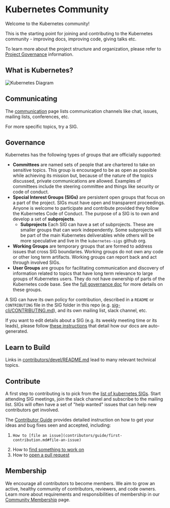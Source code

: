 # Kubernetes Community
Welcome to the Kubernetes community!

This is the starting point for joining and contributing to the Kubernetes community - improving docs, improving code, giving talks etc.

To learn more about the project structure and organization, please refer to [﻿Project Governance](/governance.md) information.

## What is Kubernetes?
![Kubernetes Diagram](https://eraser.imgix.net/workspaces/HxRTzjSmOgPyajTS6E6x/reS6fUv66LcKWYn8yV2OvCPvwSm2/---figure---z-PUp90Dbdp8fMa9F0eJGA.svg?ixlib=js-3.7.0 "Kubernetes Diagram")

## Communicating
The [﻿communication](communication/) page lists communication channels like chat,
issues, mailing lists, conferences, etc.

For more specific topics, try a SIG.

## Governance
Kubernetes has the following types of groups that are officially supported:

- **Committees** are named sets of people that are chartered to take on sensitive topics.
This group is encouraged to be as open as possible while achieving its mission but, because of the nature of the topics discussed, private communications are allowed.
Examples of committees include the steering committee and things like security or code of conduct.
- **Special Interest Groups (SIGs)** are persistent open groups that focus on a part of the project.
SIGs must have open and transparent proceedings.
Anyone is welcome to participate and contribute provided they follow the Kubernetes Code of Conduct.
The purpose of a SIG is to own and develop a set of **subprojects**. 
    - **Subprojects** Each SIG can have a set of subprojects.
These are smaller groups that can work independently.
Some subprojects will be part of the main Kubernetes deliverables while others will be more speculative and live in the `kubernetes-sigs` github org.
- **Working Groups** are temporary groups that are formed to address issues that cross SIG boundaries.
Working groups do not own any code or other long term artifacts.
Working groups can report back and act through involved SIGs.
- **User Groups** are groups for facilitating communication and discovery of information related to
topics that have long term relevance to large groups of Kubernetes users.
They do not have ownership of parts of the Kubernetes code base.
See the [﻿full governance doc](governance.md) for more details on these groups.

A SIG can have its own policy for contribution, described in a `README` or `CONTRIBUTING` file in the SIG folder in this repo (e.g. [﻿sig-cli/CONTRIBUTING.md](sig-cli/CONTRIBUTING.md)), and its own mailing list, slack channel, etc.

If you want to edit details about a SIG (e.g. its weekly meeting time or its leads),
please follow [﻿these instructions](./generator) that detail how our docs are auto-generated.

## Learn to Build
Links in [﻿contributors/devel/README.md](contributors/devel/README.md)
lead to many relevant technical topics.

## Contribute
A first step to contributing is to pick from the [﻿list of kubernetes SIGs](sig-list.md).
Start attending SIG meetings, join the slack channel and subscribe to the mailing list.
SIGs will often have a set of "help wanted" issues that can help new contributors get involved.

The [﻿Contributor Guide](contributors/guide/README.md) provides detailed instruction on how to get your ideas and bug fixes seen and accepted, including:

1.     How to [﻿file an issue](contributors/guide/first-contribution.md#file-an-issue) 
2. How to [﻿find something to work on](contributors/guide/first-contribution.md#find-something-to-work-on) 
3. How to [﻿open a pull request](contributors/guide/contributing.md#opening-a-pull-request) 
## Membership
We encourage all contributors to become members. We aim to grow an active, healthy community of contributors, reviewers, and code owners. Learn more about requirements and responsibilities of membership in our [﻿Community Membership](/community-membership.md) page.



<!--- Eraser file: https://app.tryeraser.com/workspace/HxRTzjSmOgPyajTS6E6x --->